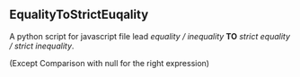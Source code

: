 ## EqualityToStrictEuqality

A python script for javascript file lead <i>equality / inequality</i> <b>TO</b>  <i>strict equality / strict inequality</i>.

(Except Comparison with null for the right expression)
